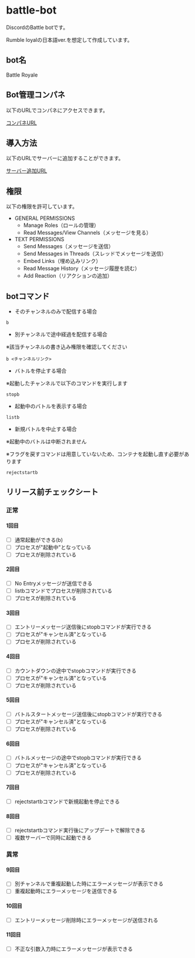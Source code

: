 # battle-bot

DiscordのBattle botです。

Rumble loyalの日本語ver.を想定して作成しています。

## bot名

Battle Royale

## Bot管理コンパネ

以下のURLでコンパネにアクセスできます。

[コンパネURL](https://discord.com/developers/applications/975019338534899733/information)

## 導入方法

以下のURLでサーバーに追加することができます。

[サーバー追加URL](https://discord.com/api/oauth2/authorize?client_id=975019338534899733&permissions=275146427456&scope=bot)

## 権限

以下の権限を許可しています。

- GENERAL PERMISSIONS
    - Manage Roles（ロールの管理）
    - Read Messages/View Channels（メッセージを見る）
- TEXT PERMISSIONS
    - Send Messages（メッセージを送信）
    - Send Messages in Threads（スレッドでメッセージを送信）
    - Embed Links（埋め込みリンク）
    - Read Message History（メッセージ履歴を読む）
    - Add Reaction（リアクションの追加）

## botコマンド

- そのチャンネルのみで配信する場合

```
b
```

- 別チャンネルで途中経過を配信する場合

※該当チャンネルの書き込み権限を確認してください

```
b <チャンネルリンク>
```

- バトルを停止する場合

※起動したチャンネルで以下のコマンドを実行します

```
stopb
```

- 起動中のバトルを表示する場合

```
listb
```

- 新規バトルを中止する場合

※起動中のバトルは中断されません

※フラグを戻すコマンドは用意していないため、コンテナを起動し直す必要があります

```
rejectstartb
```

## リリース前チェックシート

### 正常

#### 1回目

- [ ] 通常起動ができる(b)
- [ ] プロセスが"起動中"となっている
- [ ] プロセスが削除されている

#### 2回目

- [ ] No Entryメッセージが送信できる
- [ ] listbコマンドでプロセスが削除されている
- [ ] プロセスが削除されている

#### 3回目

- [ ] エントリーメッセージ送信後にstopbコマンドが実行できる
- [ ] プロセスが"キャンセル済"となっている
- [ ] プロセスが削除されている

#### 4回目

- [ ] カウントダウンの途中でstopbコマンドが実行できる
- [ ] プロセスが"キャンセル済"となっている
- [ ] プロセスが削除されている

#### 5回目

- [ ] バトルスタートメッセージ送信後にstopbコマンドが実行できる
- [ ] プロセスが"キャンセル済"となっている
- [ ] プロセスが削除されている

#### 6回目

- [ ] バトルメッセージの途中でstopbコマンドが実行できる
- [ ] プロセスが"キャンセル済"となっている
- [ ] プロセスが削除されている

#### 7回目

- [ ] rejectstartbコマンドで新規起動を停止できる

#### 8回目

- [ ] rejectstartbコマンド実行後にアップデートで解除できる
- [ ] 複数サーバーで同時に起動できる

### 異常

#### 9回目

- [ ] 別チャンネルで重複起動した時にエラーメッセージが表示できる
- [ ] 重複起動時にエラーメッセージを送信できる

#### 10回目

- [ ] エントリーメッセージ削除時にエラーメッセージが送信される

#### 11回目

- [ ] 不正な引数入力時にエラーメッセージが表示できる